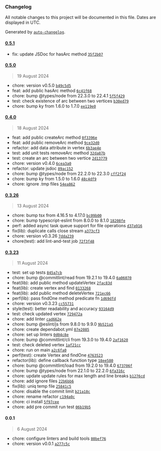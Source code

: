 ### Changelog

All notable changes to this project will be documented in this file. Dates are displayed in UTC.

Generated by [`auto-changelog`](https://github.com/CookPete/auto-changelog).

#### [0.5.1](https://github.com/DIY0R/file-graph/compare/0.5.0...0.5.1)

- fix: update JSDoc for hasArc method [`35f2b07`](https://github.com/DIY0R/file-graph/commit/35f2b07205cdc2421a5d8e36e0a8d285fcdad21d)

#### [0.5.0](https://github.com/DIY0R/file-graph/compare/0.4.0...0.5.0)

> 19 August 2024

- chore: version v0.5.0 [`b49c5d5`](https://github.com/DIY0R/file-graph/commit/b49c5d56ba490c8d49d1b942a771b61073ed88d6)
- feat: add public hasArc method [`6c41f68`](https://github.com/DIY0R/file-graph/commit/6c41f68305fe24aac87a4ea6789392a530b598b9)
- chore: bump @types/node from 22.3.0 to 22.4.1 [`5f5f429`](https://github.com/DIY0R/file-graph/commit/5f5f429f7fbc75895d10088be2254276494757da)
- test: check existence of arc between two vertices [`b30ed79`](https://github.com/DIY0R/file-graph/commit/b30ed799b39b5db9ae75576518adebb64c458e15)
- chore: bump ky from 1.6.0 to 1.7.0 [`ee119e0`](https://github.com/DIY0R/file-graph/commit/ee119e0606522b87e3237c50cba335813cc66e1b)

#### [0.4.0](https://github.com/DIY0R/file-graph/compare/0.3.26...0.4.0)

> 18 August 2024

- feat: add public createArc method [`0f3396e`](https://github.com/DIY0R/file-graph/commit/0f3396e1d11e8912f2ccf269914217058809d0b5)
- feat: add public removeArc method [`9ce32d0`](https://github.com/DIY0R/file-graph/commit/9ce32d0c93b244d557c93a05e6110865b7e670d6)
- refactor: add data attribute in vertex [`6b3ae4e`](https://github.com/DIY0R/file-graph/commit/6b3ae4e163862f9e61a51a4c6daaf8527404cfd9)
- test: add unit tests removeArc method [`32da87b`](https://github.com/DIY0R/file-graph/commit/32da87b345f6ccb11eac0174239315dd25071b5a)
- test: create an arc between two vertice [`2d13779`](https://github.com/DIY0R/file-graph/commit/2d137795dd0d8f2e47169439bac86b65270c6287)
- chore: version v0.4.0 [`6cea3a0`](https://github.com/DIY0R/file-graph/commit/6cea3a009c30f5baec487468158bfbccdb0ece99)
- refactor: update jsdoc [`89ac152`](https://github.com/DIY0R/file-graph/commit/89ac152744b2e2eb7eb03177b3623740991d3496)
- chore: bump @types/node from 22.2.0 to 22.3.0 [`cff2f24`](https://github.com/DIY0R/file-graph/commit/cff2f24f116ff0994ce5b8bb5ecd17ee9eb958d7)
- chore: bump ky from 1.5.0 to 1.6.0 [`48c4df9`](https://github.com/DIY0R/file-graph/commit/48c4df9a0e9047164f66e0290ed4fd6434ab2619)
- chore: ignore .tmp files [`54ea862`](https://github.com/DIY0R/file-graph/commit/54ea86252dbb44d052418e994777a4e5ef0d907b)

#### [0.3.26](https://github.com/DIY0R/file-graph/compare/0.3.23...0.3.26)

> 13 August 2024

- chore: bump tsx from 4.16.5 to 4.17.0 [`bc09b00`](https://github.com/DIY0R/file-graph/commit/bc09b00dec4304cdfa58d7c86a158c5c759b3bee)
- chore: bump typescript-eslint from 8.0.0 to 8.1.0 [`18208fe`](https://github.com/DIY0R/file-graph/commit/18208fe9847a11d864bc1568a42143b87e999d67)
- perf: added async task queue support for file operations [`d37a916`](https://github.com/DIY0R/file-graph/commit/d37a916c4528340d00ad41c04980a100f15c54f4)
- fix(lib): duplicate calls close stream [`a373cf3`](https://github.com/DIY0R/file-graph/commit/a373cf3f9829b356d66213c598836c53c50443c8)
- chore: version v0.3.26 [`7dda239`](https://github.com/DIY0R/file-graph/commit/7dda2392e8cd3423d8e1202efc94ee711535383e)
- chore(test): add lint-and-test job [`72f3f48`](https://github.com/DIY0R/file-graph/commit/72f3f48c69f30774122684b6b6043705ddd10a7d)

#### [0.3.23](https://github.com/DIY0R/file-graph/compare/0.0.1...0.3.23)

> 11 August 2024

- test: set up tests [`845a7cb`](https://github.com/DIY0R/file-graph/commit/845a7cb3b6cc7aafeba1ab1da5e19df92ccb1e97)
- chore: bump @commitlint/read from 19.2.1 to 19.4.0 [`6a06070`](https://github.com/DIY0R/file-graph/commit/6a06070bf928c3173585ccfa9f0007e1dd6b0501)
- feat(lib): add public method updateVertex [`2fac83d`](https://github.com/DIY0R/file-graph/commit/2fac83dd7aff0b09bf022896a7663c03eb345bd3)
- feat(lib): create vertex and find [`0133268`](https://github.com/DIY0R/file-graph/commit/0133268bf94f469bea87960dc27c0fcb7af94ee6)
- feat(lib): add public method deleteVertex [`721ec66`](https://github.com/DIY0R/file-graph/commit/721ec6606cd3cc2c9dc9a801ecb449dd634c356e)
- perf(lib): pass findOne method predicate fn [`1d69dfd`](https://github.com/DIY0R/file-graph/commit/1d69dfddfbd7120de822d42364e300db9f331387)
- chore: version v0.3.23 [`cc55731`](https://github.com/DIY0R/file-graph/commit/cc55731d7255a737629e1d29fa2cb4d6de67efc5)
- style(test):  better readability and accuracy [`93164d9`](https://github.com/DIY0R/file-graph/commit/93164d9fd1de2929a7054e37d33337c39c182093)
- test: check updated vertex [`729472a`](https://github.com/DIY0R/file-graph/commit/729472ace5f71d3004d11f8af86d0b41a900362c)
- chore: add linter [`cad662e`](https://github.com/DIY0R/file-graph/commit/cad662e80d0e564df46051015d0d8f2b1402176d)
- chore: bump @eslint/js from 9.8.0 to 9.9.0 [`9b521a5`](https://github.com/DIY0R/file-graph/commit/9b521a582254f410121d3838b5970fb291e66125)
- chore: create dependabot.yml [`07e2085`](https://github.com/DIY0R/file-graph/commit/07e2085a32778a097ced9b22a7c1d22507172c12)
- chore: set up linters [`0d04c8e`](https://github.com/DIY0R/file-graph/commit/0d04c8ecdd402a02f94def3f0153302b335286a9)
- chore: bump @commitlint/cli from 19.3.0 to 19.4.0 [`2af1620`](https://github.com/DIY0R/file-graph/commit/2af162099659e8a7eb7787de3dfd8f204a9f9c96)
- test: check deleted vertex [`1af21cc`](https://github.com/DIY0R/file-graph/commit/1af21cc40df565f2a7681d59a1140846bd084582)
- chore: run on main [`a2c6fa0`](https://github.com/DIY0R/file-graph/commit/a2c6fa02286864a4eebe5cd9716b1e32d8edd8f3)
- perf(test): create Vertex and findOne [`4763523`](https://github.com/DIY0R/file-graph/commit/476352396eaafba5b5c0d2e79ab253650f85ba5d)
- refactor(lib): define callback function type [`18ee580`](https://github.com/DIY0R/file-graph/commit/18ee5802143e56254a4d7b495e9418c1d41facec)
- chore: bump @commitlint/load from 19.2.0 to 19.4.0 [`673706f`](https://github.com/DIY0R/file-graph/commit/673706ffbfd07fca67a815e131cb131db8248805)
- chore: bump @types/node from 22.1.0 to 22.2.0 [`6fa316c`](https://github.com/DIY0R/file-graph/commit/6fa316cf1e4b40bfe241f1c2e4d5b8ee58499c33)
- chore: update update rules for max length and line breaks [`b1276cd`](https://github.com/DIY0R/file-graph/commit/b1276cd2ab0eef03e8bc2bc09c097c83e01f8aaa)
- chore: add ignore files [`22b6bb6`](https://github.com/DIY0R/file-graph/commit/22b6bb6176d579617110373f1c0787d63ee601ca)
- fix(lib): uniq temp file [`25841c5`](https://github.com/DIY0R/file-graph/commit/25841c5ac8b3fbf62e54d762003301276240a0af)
- chore: disable the commit limit [`b21a18c`](https://github.com/DIY0R/file-graph/commit/b21a18c188d76304d97fe3557bd6d989a9cf1c1f)
- chore: rename refactor [`c194a0c`](https://github.com/DIY0R/file-graph/commit/c194a0c65db4946e10604d10474d76213ab64005)
- chore: ci install [`5f97cee`](https://github.com/DIY0R/file-graph/commit/5f97ceec794b9b24323250b20b1f98ccce5764a5)
- chore: add pre commit run test [`06b19b5`](https://github.com/DIY0R/file-graph/commit/06b19b5e723510d33682eaf99b4ef4630a0753bc)

#### 0.0.1

> 6 August 2024

- chore: configure linters and build tools [`80bef76`](https://github.com/DIY0R/file-graph/commit/80bef767061f1cf78f8c6efd92af4722e1cf8cde)
- chore: version v0.0.1 [`a277c5c`](https://github.com/DIY0R/file-graph/commit/a277c5c35a8a9ea3c74c8c4e3414f27d77fdd1bc)
